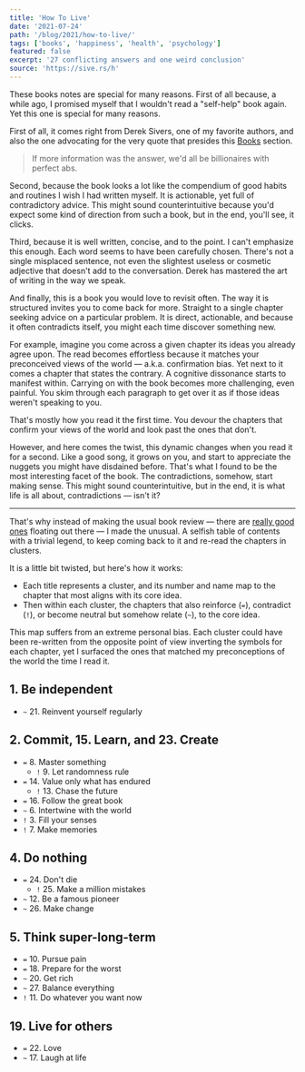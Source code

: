 ```yaml
---
title: 'How To Live'
date: '2021-07-24'
path: '/blog/2021/how-to-live/'
tags: ['books', 'happiness', 'health', 'psychology']
featured: false
excerpt: '27 conflicting answers and one weird conclusion'
source: 'https://sive.rs/h'
---
```


These books notes are special for many reasons. First of all because, a while ago, I promised myself that I wouldn't read a "self-help" book again. Yet this one is special for many reasons.

First of all, it comes right from Derek Sivers, one of my favorite authors, and also the one advocating for the very quote that presides this [Books](/tags/books) section.

> If more information was the answer, we'd all be billionaires with perfect abs.

Second, because the book looks a lot like the compendium of good habits and routines I wish I had written myself. It is actionable, yet full of contradictory advice. This might sound counterintuitive because you'd expect some kind of direction from such a book, but in the end, you'll see, it clicks.

Third, because it is well written, concise, and to the point. I can't emphasize this enough. Each word seems to have been carefully chosen. There's not a single misplaced sentence, not even the slightest useless or cosmetic adjective that doesn't add to the conversation. Derek has mastered the art of writing in the way we speak.

And finally, this is a book you would love to revisit often. The way it is structured invites you to come back for more. Straight to a single chapter seeking advice on a particular problem. It is direct, actionable, and because it often contradicts itself, you might each time discover something new.

For example, imagine you come across a given chapter its ideas you already agree upon. The read becomes effortless because it matches your preconceived views of the world — a.k.a. confirmation bias. Yet next to it comes a chapter that states the contrary. A cognitive dissonance starts to manifest within. Carrying on with the book becomes more challenging, even painful. You skim through each paragraph to get over it as if those ideas weren't speaking to you.

That's mostly how you read it the first time. You devour the chapters that confirm your views of the world and look past the ones that don't.

However, and here comes the twist, this dynamic changes when you read it for a second. Like a good song, it grows on you, and start to appreciate the nuggets you might have disdained before. That's what I found to be the most interesting facet of the book. The contradictions, somehow, start making sense. This might sound counterintuitive, but in the end, it is what life is all about, contradictions — isn't it?

---

That's why instead of making the usual book review — there are [really good ones](https://www.conordewey.com/blog/how-to-live/) floating out there — I made the unusual. A selfish table of contents with a trivial legend, to keep coming back to it and re-read the chapters in clusters.

It is a little bit twisted, but here's how it works:

- Each title represents a cluster, and its number and name map to the chapter that most aligns with its core idea.
- Then within each cluster, the chapters that also reinforce (`=`), contradict (`!`), or become neutral but somehow relate (`~`), to the core idea.

This map suffers from an extreme personal bias. Each cluster could have been re-written from the opposite point of view inverting the symbols for each chapter, yet I surfaced the ones that matched my preconceptions of the world the time I read it.

## 1. Be independent

- `~` 21. Reinvent yourself regularly

## 2. Commit, 15. Learn, and 23. Create

- `=` 8. Master something
  - `!` 9. Let randomness rule
- `=` 14. Value only what has endured
  - `!` 13. Chase the future
- `=` 16. Follow the great book
- `~` 6. Intertwine with the world
- `!` 3. Fill your senses
- `!` 7. Make memories

## 4. Do nothing

- `=` 24. Don't die
  - `!` 25. Make a million mistakes
- `~` 12. Be a famous pioneer
- `~` 26. Make change

## 5. Think super-long-term

- `=` 10. Pursue pain
- `=` 18. Prepare for the worst
- `~` 20. Get rich
- `~` 27. Balance everything
- `!` 11. Do whatever you want now

## 19. Live for others

- `=` 22. Love
- `~` 17. Laugh at life
